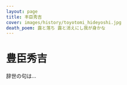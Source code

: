 ```yaml
---
layout: page
title: 丰臣秀吉
cover: images/history/toyotomi_hideyoshi.jpg
death_poem: 露と落ち 露と消えにし我が身かな
---
```


# 豊臣秀吉

辞世の句は...
